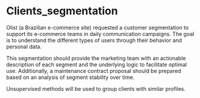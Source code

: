 # Clients_segmentation

Olist (a Brazilian e-commerce site) requested a customer segmentation to support its e-commerce teams in daily communication campaigns. The goal is to understand the different types of users through their behavior and personal data.

This segmentation should provide the marketing team with an actionable description of each segment and the underlying logic to facilitate optimal use. Additionally, a maintenance contract proposal should be prepared based on an analysis of segment stability over time.

Unsupervised methods will be used to group clients with similar profiles.

